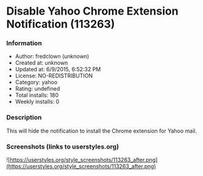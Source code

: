 # Disable Yahoo Chrome Extension Notification (113263)

### Information
- Author: fredclown (unknown)
- Created at: unknown
- Updated at: 6/9/2015, 6:52:32 PM
- License: NO-REDISTRIBUTION
- Category: yahoo
- Rating: undefined
- Total installs: 180
- Weekly installs: 0


### Description
This will hide the notification to install the Chrome extension for Yahoo mail.


### Screenshots (links to userstyles.org)
![https://userstyles.org/style_screenshots/113263_after.png](https://userstyles.org/style_screenshots/113263_after.png)


